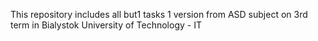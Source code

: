 This repository includes all but1 tasks 1 version from ASD subject on 3rd term in Bialystok University of Technology - IT
